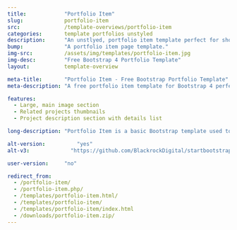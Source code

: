 ```yaml
---
title:            "Portfolio Item"
slug:             portfolio-item
src:              /template-overviews/portfolio-item
categories:       template portfolios unstyled
description:      "An unstlyed, portfolio item template perfect for showcasing a project or work."
bump:             "A portfolio item page template."
img-src:          /assets/img/templates/portfolio-item.jpg
img-desc:         "Free Bootstrap 4 Portfolio Template"
layout:           template-overview

meta-title:       "Portfolio Item - Free Bootstrap Portfolio Template"
meta-description: "A free portfolio item template for Bootstrap 4 perfect for showcasing a single project. All Start Bootstrap templates are free to download and open source."

features:
  - Large, main image section
  - Related projects thumbnails
  - Project description section with details list

long-description: "Portfolio Item is a basic Bootstrap template used to create single portfolio item pages on a Bootstrap based website."

alt-version:		  "yes"
alt-v3:		        "https://github.com/BlackrockDigital/startbootstrap-portfolio-item/tree/v3-legacy"

user-version:     "no"

redirect_from:
  - /portfolio-item/
  - /portfolio-item.php/
  - /templates/portfolio-item.html/
  - /templates/portfolio-item/
  - /templates/portfolio-item/index.html
  - /downloads/portfolio-item.zip/
---
```

